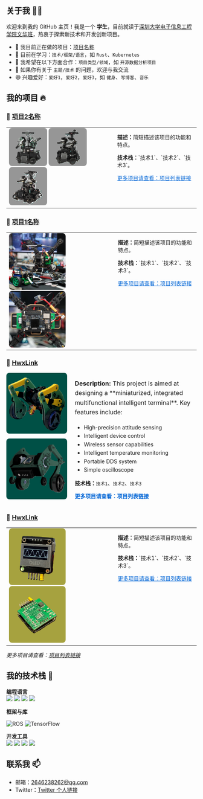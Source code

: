 ## 关于我 🙋‍♂️
欢迎来到我的 GitHub 主页！我是一个 **学生**，目前就读于[深圳大学电子信息工程学院文华班](https://ceie.szu.edu.cn/index.htm)，热衷于探索新技术和开发创新项目。

- 🔭 我目前正在做的项目：[项目名称](项目链接)
- 🌱 目前在学习：`技术/框架/语言`，如 `Rust`、`Kubernetes`
- 👯 我希望在以下方面合作：`项目类型/领域`，如 `开源数据分析项目`
- 💬 如果你有关于 `主题/技术` 的问题，欢迎与我交流
- 😄 兴趣爱好：`爱好1`，`爱好2`，`爱好3`，如 `健身`、`写博客`、`音乐`


## 我的项目 🔥

### 🌟 [项目2名称](项目链接)

<table>
  <tr>
    <td style="vertical-align: top;">
      <img src="images/Sentry_V1.png" alt="真实图像" width="101" style="border-radius: 8px;">
      <img src="images/Sentry_V2.png" alt="模拟图像" width="101" style="border-radius: 8px;">
      <img src="images/Sentry_V3.png" alt="模拟图像" width="101" style="border-radius: 8px;">
    </td>
    <td style="vertical-align: top; padding-left: 20px;">
      <p><strong>描述：</strong>简短描述该项目的功能和特点。</p>
      <p><strong>技术栈：</strong>`技术1`、`技术2`、`技术3`。</p>
      <p><a href="项目列表链接" style="color: #0366d6;">更多项目请查看：项目列表链接</a></p>
    </td>
  </tr>
</table>

### 🌟 [项目1名称](项目链接)

<table>
  <tr>
    <td style="vertical-align: top;">
      <img src="images/Drone.jpg" alt="真实图像" width="150" style="border-radius: 8px; margin-right: 10px;">
      <img src="images/Drone_close.jpg" alt="模拟图像" width="150" style="border-radius: 8px;">
    </td>
    <td style="vertical-align: top; padding-left: 20px;">
      <p><strong>描述：</strong>简短描述该项目的功能和特点。</p>
      <p><strong>技术栈：</strong>`技术1`、`技术2`、`技术3`。</p>
      <p><a href="项目列表链接" style="color: #0366d6;">更多项目请查看：项目列表链接</a></p>
    </td>
  </tr>
</table>

### 🌟 [HwxLink](https://github.com/hwwx/HwxLink)

<div style="display: flex; align-items: flex-start; gap: 20px; margin-top: 10px;">
  <div style="flex: 1;">
    <img src="images/leg_real_LE_auto_x4.jpg" alt="真实图像" width="200" style="border-radius: 8px; margin-bottom: 10px;">
    <img src="images/leg_sim.png" alt="模拟图像" width="200" style="border-radius: 8px;">
  </div>
  <div style="flex: 2;">
    <p style="font-size: 1rem; line-height: 1.6;"><strong>Description:</strong> This project is aimed at designing a **miniaturized, integrated multifunctional intelligent terminal**. Key features include:</p>
    <ul style="line-height: 1.6;">
      <li>High-precision attitude sensing</li>
      <li>Intelligent device control</li>
      <li>Wireless sensor capabilities</li>
      <li>Intelligent temperature monitoring</li>
      <li>Portable DDS system</li>
      <li>Simple oscilloscope</li>
    </ul>
    <p style="margin-top: 10px;"><strong>技术栈：</strong><code>技术1</code>、<code>技术2</code>、<code>技术3</code></p>
    <p><a href="项目列表链接" style="color: #0366d6; text-decoration: none; font-weight: bold;">更多项目请查看：项目列表链接</a></p>
  </div>
</div>


### 🌟 [HwxLink](https://github.com/hwwx/HwxLink)

<table>
  <tr>
    <td style="vertical-align: top;">
      <img src="images/HwxLink.jpg" alt="真实图像" width="150" style="border-radius: 8px; margin-right: 10px;">
      <img src="images/HwxLink_PCB.jpg" alt="模拟图像" width="150" style="border-radius: 8px;">
    </td>
    <td style="vertical-align: top; padding-left: 20px;">
      <p><strong>描述：</strong>简短描述该项目的功能和特点。</p>
      <p><strong>技术栈：</strong>`技术1`、`技术2`、`技术3`。</p>
      <p><a href="项目列表链接" style="color: #0366d6;">更多项目请查看：项目列表链接</a></p>
    </td>
  </tr>
</table>




*更多项目请查看：[项目列表链接](https://github.com/yourusername?tab=repositories)*

## 我的技术栈 🚀

**编程语言**  
<img src="https://img.shields.io/badge/Python-3776AB?style=flat-square&logo=python&logoColor=white" height="30">
<img src="https://img.shields.io/badge/C-A8B9CC?style=flat-square&logo=c&logoColor=white" height="30">
<img src="https://img.shields.io/badge/MATLAB-0076A8?style=flat-square&logo=Mathworks&logoColor=white" height="30">
<img src="https://img.shields.io/badge/C%2B%2B-00599C?style=flat-square&logo=c%2B%2B&logoColor=white" height="30">


**框架与库** 

![ROS](https://img.shields.io/badge/ROS-22314E?style=for-the-badge&logo=ros&logoColor=white) 
![TensorFlow](https://img.shields.io/badge/TensorFlow-FF6F00?style=for-the-badge&logo=tensorflow&logoColor=white)

**开发工具**  
<img src="https://img.shields.io/badge/Git-F05032?style=flat-square&logo=git&logoColor=white" height="30">
<img src="https://img.shields.io/badge/VS%20Code-007ACC?style=flat-square&logo=visual-studio-code&logoColor=white" height="30">
<img src="https://img.shields.io/badge/Fusion%20360-FF6719?style=flat-square&logo=autodesk&logoColor=white" height="30">
<img src="https://img.shields.io/badge/Keil-1C6CAB?style=flat-square&logo=arm&logoColor=white" height="30">

## 联系我 📫
- 邮箱：2646238262@qq.com
- Twitter：[Twitter 个人链接](https://twitter.com/yourusername)